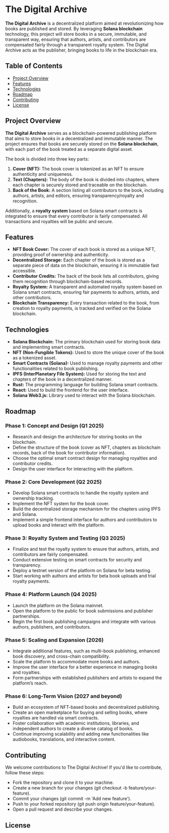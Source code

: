 # The Digital Archive

**The Digital Archive** is a decentralized platform aimed at revolutionizing how books are published and stored. By leveraging **Solana blockchain** technology, this project will store books in a secure, immutable, and transparent way, ensuring that authors, artists, and contributors are compensated fairly through a transparent royalty system.
The Digital Archive acts as the publisher, bringing books to life in the blockchain era.

## Table of Contents

- [Project Overview](#project-overview)
- [Features](#features)
- [Technologies](#technologies)
- [Roadmap](#roadmap)
- [Contributing](#contributing)
- [License](#license)

## Project Overview

**The Digital Archive** serves as a blockchain-powered publishing platform that aims to store books in a decentralized and immutable manner. The project ensures that books are securely stored on the **Solana blockchain**, with each part of the book treated as a separate digital asset.

The book is divided into three key parts:
1. **Cover (NFT):** The book cover is tokenized as an NFT to ensure authenticity and uniqueness.
2. **Text (Chapters):** The body of the book is divided into chapters, where each chapter is securely stored and traceable on the blockchain.
3. **Back of the Book:** A section listing all contributors to the book, including authors, artists, and editors, ensuring transparency/royalty and recognition.

Additionally, a **royalty system** based on Solana smart contracts is integrated to ensure that every contributor is fairly compensated. All transactions and royalties will be public and secure.

## Features

- **NFT Book Cover:** The cover of each book is stored as a unique NFT, providing proof of ownership and authenticity.
- **Decentralized Storage:** Each chapter of the book is stored as a separate piece of data on the blockchain, ensuring it is immutable fast accessible.
- **Contributor Credits:** The back of the book lists all contributors, giving them recognition through blockchain-based records.
- **Royalty System:** A transparent and automated royalty system based on Solana smart contracts, ensuring fair payments to authors, artists, and other contributors.
- **Blockchain Transparency:** Every transaction related to the book, from creation to royalty payments, is tracked and verified on the Solana blockchain.

## Technologies

- **Solana Blockchain:** The primary blockchain used for storing book data and implementing smart contracts.
- **NFT (Non-Fungible Tokens):** Used to store the unique cover of the book as a tokenized asset.
- **Smart Contracts (Solana):** Used to manage royalty payments and other functionalities related to book publishing.
- **IPFS (InterPlanetary File System):** Used for storing the text and chapters of the book in a decentralized manner.
- **Rust:** The programming language for building Solana smart contracts.
- **React:** Used to build the frontend for the user interface.
- **Solana Web3.js:** Library used to interact with the Solana blockchain.

## Roadmap

### Phase 1: Concept and Design (Q1 2025)
- Research and design the architecture for storing books on the blockchain.
- Define the structure of the book (cover as NFT, chapters as blockchain records, back of the book for contributor information).
- Choose the optimal smart contract design for managing royalties and contributor credits.
- Design the user interface for interacting with the platform.

### Phase 2: Core Development (Q2 2025)
- Develop Solana smart contracts to handle the royalty system and ownership tracking.
- Implement the NFT system for the book cover.
- Build the decentralized storage mechanism for the chapters using IPFS and Solana.
- Implement a simple frontend interface for authors and contributors to upload books and interact with the platform.

### Phase 3: Royalty System and Testing (Q3 2025)
- Finalize and test the royalty system to ensure that authors, artists, and contributors are fairly compensated.
- Conduct extensive testing on smart contracts for security and transparency.
- Deploy a testnet version of the platform on Solana for beta testing.
- Start working with authors and artists for beta book uploads and trial royalty payments.

### Phase 4: Platform Launch (Q4 2025)
- Launch the platform on the Solana mainnet.
- Open the platform to the public for book submissions and publisher partnerships.
- Begin the first book publishing campaigns and integrate with various authors, publishers, and contributors.

### Phase 5: Scaling and Expansion (2026)
- Integrate additional features, such as multi-book publishing, enhanced book discovery, and cross-chain compatibility.
- Scale the platform to accommodate more books and authors.
- Improve the user interface for a better experience in managing books and royalties.
- Form partnerships with established publishers and artists to expand the platform’s reach.

### Phase 6: Long-Term Vision (2027 and beyond)
- Build an ecosystem of NFT-based books and decentralized publishing.
- Create an open marketplace for buying and selling books, where royalties are handled via smart contracts.
- Foster collaboration with academic institutions, libraries, and independent authors to create a diverse catalog of books.
- Continue improving scalability and adding new functionalities like audiobooks, translations, and interactive content.

## Contributing
We welcome contributions to The Digital Archive! If you'd like to contribute, follow these steps:

- Fork the repository and clone it to your machine.
- Create a new branch for your changes (git checkout -b feature/your-feature).
- Commit your changes (git commit -m 'Add new feature').
- Push to your forked repository (git push origin feature/your-feature).
- Open a pull request and describe your changes.

## License

